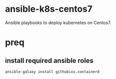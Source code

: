 # ansible-k8s-centos7
Ansible playbooks to deploy kubernetes on Centos7.


# preq

## install required ansible roles

```bash
ansible-galaxy install githubixx.containerd
```
